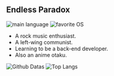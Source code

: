 ## Endless Paradox
![main language](https://img.shields.io/badge/main%20language-Go-00599C?logo=go)
![favorite OS](https://img.shields.io/badge/favorite%20OS-Arch%20Linux-1793D1?logo=archlinux)

- A rock music enthusiast.
- A left-wing communist.
- Learning to be a back-end developer.
- Also an anime otaku.

![Github Datas](https://github-readme-stats.vercel.app/api?username=EndlessParadox1&show_icons=true&line_height=20)
![Top Langs](https://github-readme-stats.vercel.app/api/top-langs/?username=EndlessParadox1&layout=compact&hide=Assembly)
